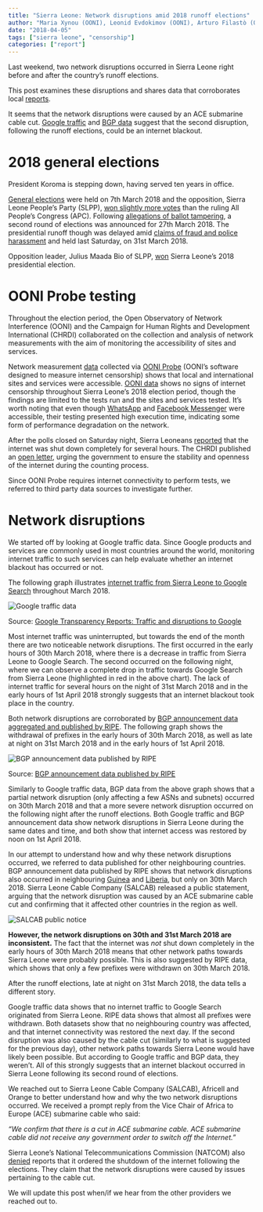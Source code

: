 ```yaml
---
title: "Sierra Leone: Network disruptions amid 2018 runoff elections"
author: "Maria Xynou (OONI), Leonid Evdokimov (OONI), Arturo Filastò (OONI), Abdul Fatoma (Campaign for Human Rights and Development International)"
date: "2018-04-05"
tags: ["sierra leone", "censorship"]
categories: ["report"]
---
```


Last weekend, two network disruptions occurred in Sierra Leone right
before and after the country’s runoff elections.

This post examines these disruptions and shares data that corroborates
local
[reports](http://www.africanews.com/2018/04/01/why-sierra-leone-temporarily-shutdown-internet-after-runoff-vote/).

It seems that the network disruptions were caused by an ACE submarine
cable cut. [Google traffic](https://transparencyreport.google.com/traffic/overview?fraction_traffic=start:1520294400000;end:1522886400000;product:19;region:SL&lu=fraction_traffic)
and [BGP data](https://stat.ripe.net/widget/country-routing-stats#w.resource=sl&w.zoom_start=1522368000000&w.zoom_end=1522627200000&w.comparison=no) suggest that the second disruption, following the runoff
elections, could be an internet blackout.

# 2018 general elections

President Koroma is stepping down, having served ten years in office.

[General elections](http://www.ifes.org/sites/default/files/2018_ifes_sierra_leone_general_elections_faqs_final.pdf)
were held on 7th March 2018 and the opposition, Sierra Leone People’s
Party (SLPP), [won slightly more votes](http://www.africanews.com/2018/03/13/sierra-leone-presidential-polls-enters-runoff-as-opposition-slpp-wins-first/)
than the ruling All People’s Congress (APC). Following [allegations of ballot tampering](https://www.aljazeera.com/programmes/insidestory/2018/04/presidential-elections-usher-era-sierra-leone-180401173146930.html),
a second round of elections was announced for 27th March 2018. The
presidential runoff though was delayed amid [claims of fraud and police harassment](https://www.aljazeera.com/news/2018/03/sierra-leone-court-pauses-preparations-presidential-run-180324145356398.html)
and held last Saturday, on 31st March 2018.

Opposition leader, Julius Maada Bio of SLPP,
[won](https://www.theguardian.com/world/2018/apr/05/sierra-leone-election-president-julius-maada-bio-wins)
Sierra Leone’s 2018 presidential election.

# OONI Probe testing

Throughout the election period, the Open Observatory of Network
Interference (OONI) and the Campaign for Human Rights and Development
International (CHRDI) collaborated on the collection and analysis of
network measurements with the aim of monitoring the accessibility of
sites and services.

Network measurement
[data](https://explorer.ooni.torproject.org/country/SL) collected via
[OONI Probe](https://ooni.torproject.org/install/) (OONI’s software
designed to measure internet censorship) shows that local and
international sites and services were accessible. [OONI data](https://explorer.ooni.torproject.org/country/SL) shows no signs
of internet censorship throughout Sierra Leone’s 2018 election period,
though the findings are limited to the tests run and the sites and
services tested. It’s worth noting that even though
[WhatsApp](https://explorer.ooni.torproject.org/measurement/20180331T094204Z_AS37164_gUIesReFhEvsRpWt1OVck6JmTN6rQ0RFaCdAezot4YAOf1ZILW)
and [Facebook Messenger](https://explorer.ooni.torproject.org/measurement/20180331T094156Z_AS37164_ZH34DfsoxrGm4kSi7xapXfBQooXpHEVDfNVCj72M5TSpC2w11x)
were accessible, their testing presented high execution time, indicating
some form of performance degradation on the network.

After the polls closed on Saturday night, Sierra Leoneans
[reported](http://www.africanews.com/2018/04/01/why-sierra-leone-temporarily-shutdown-internet-after-runoff-vote/)
that the internet was shut down completely for several hours. The CHRDI
published an [open letter](http://www.thesierraleonetelegraph.com/politically-motivated-internet-shutdown-an-open-letter-to-president-koroma/),
urging the government to ensure the stability and openness of the
internet during the counting process.

Since OONI Probe requires internet connectivity to perform tests, we
referred to third party data sources to investigate further.

# Network disruptions

We started off by looking at Google traffic data. Since Google products
and services are commonly used in most countries around the world,
monitoring internet traffic to such services can help evaluate whether
an internet blackout has occurred or not.

The following graph illustrates [internet traffic from Sierra Leone to Google Search](https://transparencyreport.google.com/traffic/overview?fraction_traffic=start:1520294400000;end:1522886400000;product:19;region:SL&lu=fraction_traffic)
throughout March 2018.

![Google traffic data](/post/sierra-leone/XXX.png)

Source: [Google Transparency Reports: Traffic and disruptions to Google](https://transparencyreport.google.com/traffic/overview?fraction_traffic=start:1520294400000;end:1522886400000;product:19;region:SL&lu=fraction_traffic)

Most internet traffic was uninterrupted, but towards the end of the
month there are two noticeable network disruptions. The first occurred
in the early hours of 30th March 2018, where there is a decrease in
traffic from Sierra Leone to Google Search. The second occurred on the
following night, where we can observe a complete drop in traffic towards
Google Search from Sierra Leone (highlighted in red in the above chart).
The lack of internet traffic for several hours on the night of 31st
March 2018 and in the early hours of 1st April 2018 strongly suggests
that an internet blackout took place in the country.

Both network disruptions are corroborated by [BGP announcement data aggregated and published by RIPE](https://stat.ripe.net/widget/country-routing-stats#w.resource=sl&w.zoom_start=1522368000000&w.zoom_end=1522627200000&w.comparison=no).
The following graph shows the withdrawal of prefixes in the early hours
of 30th March 2018, as well as late at night on 31st March 2018 and in
the early hours of 1st April 2018.

![BGP announcement data published by RIPE](/post/sierra-leone/ripe.png)

Source: [BGP announcement data published by RIPE](https://stat.ripe.net/widget/country-routing-stats#w.resource=sl&w.zoom_start=1522368000000&w.zoom_end=1522627200000&w.comparison=no)

Similarly to Google traffic data, BGP data from the above graph shows
that a partial network disruption (only affecting a few ASNs and
subnets) occurred on 30th March 2018 and that a more severe network
disruption occurred on the following night after the runoff elections.
Both Google traffic and BGP announcement data show network disruptions
in Sierra Leone during the same dates and time, and both show that
internet access was restored by noon on 1st April 2018.

In our attempt to understand how and why these network disruptions
occurred, we referred to data published for other neighbouring
countries. BGP announcement data published by RIPE shows that network
disruptions also occurred in neighbouring
[Guinea](https://stat.ripe.net/widget/country-routing-stats#w.resource=gn&w.zoom_start=1522368000000&w.zoom_end=1522627200000&w.comparison=no)
and
[Liberia](https://stat.ripe.net/widget/country-routing-stats#w.resource=lr&w.zoom_start=1522368000000&w.zoom_end=1522627200000&w.comparison=no),
but only on 30th March 2018. Sierra Leone Cable Company (SALCAB)
released a public statement, arguing that the network disruption was
caused by an ACE submarine cable cut and confirming that it affected
other countries in the region as well.

![SALCAB public notice](/post/sierra-leone/salcab.png)

**However, the network disruptions on 30th and 31st March 2018 are
inconsistent.** The fact that the internet was *not* shut down
completely in the early hours of 30th March 2018 means that other
network paths towards Sierra Leone were probably possible. This is also
suggested by RIPE data, which shows that only a few prefixes were
withdrawn on 30th March 2018.

After the runoff elections, late at night on 31st March 2018, the data
tells a different story. 

Google traffic data shows that no internet
traffic to Google Search originated from Sierra Leone. RIPE data shows
that almost all prefixes were withdrawn. Both datasets show that no
neighbouring country was affected, and that internet connectivity was
restored the next day. If the second disruption was also caused by the
cable cut (similarly to what is suggested for the previous day), other
network paths towards Sierra Leone would have likely been possible. But
according to Google traffic and BGP data, they weren’t. All of this
strongly suggests that an internet blackout occurred in Sierra Leone
following its second round of elections.

We reached out to Sierra Leone Cable Company (SALCAB), Africell and
Orange to better understand how and why the two network disruptions
occurred. We received a prompt reply from the Vice Chair of Africa to
Europe (ACE) submarine cable who said:

*“We confirm that there is a cut in ACE submarine cable. ACE submarine
cable did not receive any government order to switch off the Internet.”*

Sierra Leone’s National Telecommunications Commission (NATCOM) also
[denied](https://www.telecompaper.com/news/sierra-leone-denies-internet-shutdown-during-election--1238708)
reports that it ordered the shutdown of the internet following the
elections. They claim that the network disruptions were caused by issues
pertaining to the cable cut.

We will update this post when/if we hear from the other providers we
reached out to.
